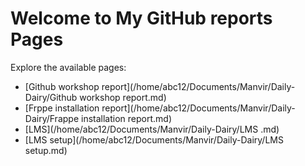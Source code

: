 # Welcome to My GitHub reports Pages

Explore the available pages:

- [Github workshop report](/home/abc12/Documents/Manvir/Daily-Dairy/Github workshop report.md)
- [Frppe installation report](/home/abc12/Documents/Manvir/Daily-Dairy/Frappe installation report.md)
- [LMS](/home/abc12/Documents/Manvir/Daily-Dairy/LMS .md)
- [LMS setup](/home/abc12/Documents/Manvir/Daily-Dairy/LMS setup.md)




